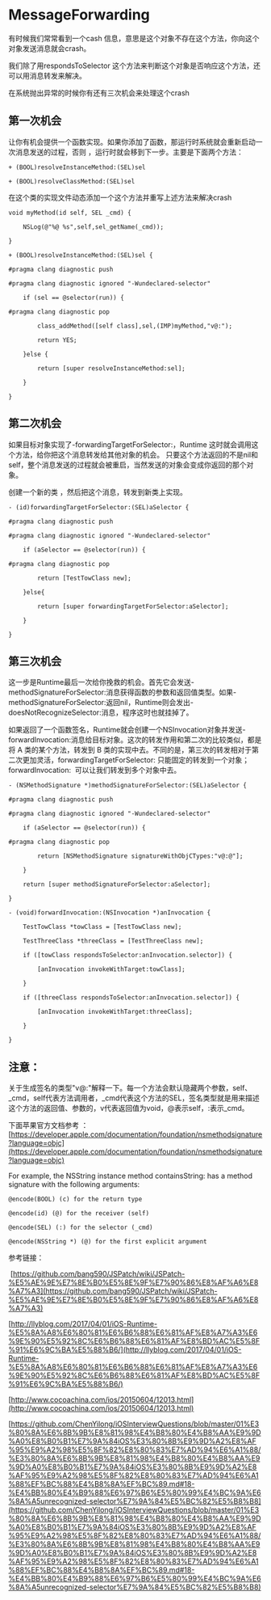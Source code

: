 # MessageForwarding

有时候我们常常看到一个cash 信息，意思是这个对象不存在这个方法，你向这个对象发送消息就会crash。

我们除了用respondsToSelector 这个方法来判断这个对象是否响应这个方法，还可以用消息转发来解决。

在系统抛出异常的时候你有还有三次机会来处理这个crash

## 第一次机会
让你有机会提供一个函数实现。如果你添加了函数，那运行时系统就会重新启动一次消息发送的过程，否则 ，运行时就会移到下一步。主要是下面两个方法：
```
+ (BOOL)resolveInstanceMethod:(SEL)sel

+ (BOOL)resolveClassMethod:(SEL)sel
```
在这个类的实现文件动态添加一个这个方法并重写上述方法来解决crash
```
void myMethod(id self, SEL _cmd) {

    NSLog(@"%@ %s",self,sel_getName(_cmd));

}

+ (BOOL)resolveInstanceMethod:(SEL)sel {

#pragma clang diagnostic push

#pragma clang diagnostic ignored "-Wundeclared-selector"

    if (sel == @selector(run)) {

#pragma clang diagnostic pop

        class_addMethod([self class],sel,(IMP)myMethod,"v@:");

        return YES;

    }else {

        return [super resolveInstanceMethod:sel];

    }

}
```
## 第二次机会 
如果目标对象实现了-forwardingTargetForSelector:，Runtime 这时就会调用这个方法，给你把这个消息转发给其他对象的机会。 只要这个方法返回的不是nil和self，整个消息发送的过程就会被重启，当然发送的对象会变成你返回的那个对象。

创建一个新的类 ，然后把这个消息，转发到新类上实现。
```
- (id)forwardingTargetForSelector:(SEL)aSelector {

#pragma clang diagnostic push

#pragma clang diagnostic ignored "-Wundeclared-selector"

    if (aSelector == @selector(run)) {

#pragma clang diagnostic pop

        return [TestTowClass new];

    }else{

        return [super forwardingTargetForSelector:aSelector];

    }

}
```
## 第三次机会 
这一步是Runtime最后一次给你挽救的机会。首先它会发送-methodSignatureForSelector:消息获得函数的参数和返回值类型。如果-methodSignatureForSelector:返回nil，Runtime则会发出-doesNotRecognizeSelector:消息，程序这时也就挂掉了。

如果返回了一个函数签名，Runtime就会创建一个NSInvocation对象并发送-forwardInvocation:消息给目标对象。这次的转发作用和第二次的比较类似，都是将 A 类的某个方法，转发到 B 类的实现中去。不同的是，第三次的转发相对于第二次更加灵活，forwardingTargetForSelector: 只能固定的转发到一个对象；forwardInvocation:  可以让我们转发到多个对象中去。
```
- (NSMethodSignature *)methodSignatureForSelector:(SEL)aSelector {

#pragma clang diagnostic push

#pragma clang diagnostic ignored "-Wundeclared-selector"

    if (aSelector == @selector(run)) {

#pragma clang diagnostic pop

        return [NSMethodSignature signatureWithObjCTypes:"v@:@"];

    }

    return [super methodSignatureForSelector:aSelector];

}

- (void)forwardInvocation:(NSInvocation *)anInvocation {

    TestTowClass *towClass = [TestTowClass new];

    TestThreeClass *threeClass = [TestThreeClass new];

    if ([towClass respondsToSelector:anInvocation.selector]) {

        [anInvocation invokeWithTarget:towClass];

    }

    if ([threeClass respondsToSelector:anInvocation.selector]) {

        [anInvocation invokeWithTarget:threeClass];

    }

}
```
## 注意：
关于生成签名的类型"v@:"解释一下。每一个方法会默认隐藏两个参数，self、_cmd，self代表方法调用者，_cmd代表这个方法的SEL，签名类型就是用来描述这个方法的返回值、参数的，v代表返回值为void，@表示self，:表示_cmd。

下面苹果官方文档参考 ：[https://developer.apple.com/documentation/foundation/nsmethodsignature?language=objc](https://developer.apple.com/documentation/foundation/nsmethodsignature?language=objc)

For example, the NSString instance method containsString: has a method signature with the following arguments:
```
@encode(BOOL) (c) for the return type

@encode(id) (@) for the receiver (self)

@encode(SEL) (:) for the selector (_cmd)

@encode(NSString *) (@) for the first explicit argument
```
参考链接：

 [https://github.com/bang590/JSPatch/wiki/JSPatch-%E5%AE%9E%E7%8E%B0%E5%8E%9F%E7%90%86%E8%AF%A6%E8%A7%A3](https://github.com/bang590/JSPatch/wiki/JSPatch-%E5%AE%9E%E7%8E%B0%E5%8E%9F%E7%90%86%E8%AF%A6%E8%A7%A3)

[http://llyblog.com/2017/04/01/iOS-Runtime-%E5%8A%A8%E6%80%81%E6%B6%88%E6%81%AF%E8%A7%A3%E6%9E%90%E5%92%8C%E6%B6%88%E6%81%AF%E8%BD%AC%E5%8F%91%E6%9C%BA%E5%88%B6/](http://llyblog.com/2017/04/01/iOS-Runtime-%E5%8A%A8%E6%80%81%E6%B6%88%E6%81%AF%E8%A7%A3%E6%9E%90%E5%92%8C%E6%B6%88%E6%81%AF%E8%BD%AC%E5%8F%91%E6%9C%BA%E5%88%B6/)

[http://www.cocoachina.com/ios/20150604/12013.html](http://www.cocoachina.com/ios/20150604/12013.html)

[https://github.com/ChenYilong/iOSInterviewQuestions/blob/master/01%E3%80%8A%E6%8B%9B%E8%81%98%E4%B8%80%E4%B8%AA%E9%9D%A0%E8%B0%B1%E7%9A%84iOS%E3%80%8B%E9%9D%A2%E8%AF%95%E9%A2%98%E5%8F%82%E8%80%83%E7%AD%94%E6%A1%88/%E3%80%8A%E6%8B%9B%E8%81%98%E4%B8%80%E4%B8%AA%E9%9D%A0%E8%B0%B1%E7%9A%84iOS%E3%80%8B%E9%9D%A2%E8%AF%95%E9%A2%98%E5%8F%82%E8%80%83%E7%AD%94%E6%A1%88%EF%BC%88%E4%B8%8A%EF%BC%89.md#18-%E4%BB%80%E4%B9%88%E6%97%B6%E5%80%99%E4%BC%9A%E6%8A%A5unrecognized-selector%E7%9A%84%E5%BC%82%E5%B8%B8](https://github.com/ChenYilong/iOSInterviewQuestions/blob/master/01%E3%80%8A%E6%8B%9B%E8%81%98%E4%B8%80%E4%B8%AA%E9%9D%A0%E8%B0%B1%E7%9A%84iOS%E3%80%8B%E9%9D%A2%E8%AF%95%E9%A2%98%E5%8F%82%E8%80%83%E7%AD%94%E6%A1%88/%E3%80%8A%E6%8B%9B%E8%81%98%E4%B8%80%E4%B8%AA%E9%9D%A0%E8%B0%B1%E7%9A%84iOS%E3%80%8B%E9%9D%A2%E8%AF%95%E9%A2%98%E5%8F%82%E8%80%83%E7%AD%94%E6%A1%88%EF%BC%88%E4%B8%8A%EF%BC%89.md#18-%E4%BB%80%E4%B9%88%E6%97%B6%E5%80%99%E4%BC%9A%E6%8A%A5unrecognized-selector%E7%9A%84%E5%BC%82%E5%B8%B8)
